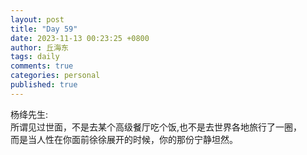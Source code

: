 ```yaml
---
layout: post
title: "Day 59"
date: 2023-11-13 00:23:25 +0800
author: 丘海东 
tags: daily
comments: true
categories: personal
published: true
---
```

杨绛先生:  
所谓见过世面，不是去某个高级餐厅吃个饭,也不是去世界各地旅行了一圈，  
而是当人性在你面前徐徐展开的时候，你的那份宁静坦然。
